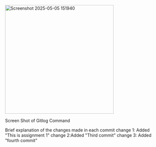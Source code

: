 
 <img width="356" alt="Screenshot 2025-05-05 151940" src="https://github.com/user-attachments/assets/9e0a4086-35b6-48f6-9958-1a0297da2d53" />

   Screen Shot of Gitlog Command
   
Brief explanation of the changes made in each commit 
change 1: Added "This is assignment 1"
change 2:Added "Third commit"
change 3: Added "fourth commit"
